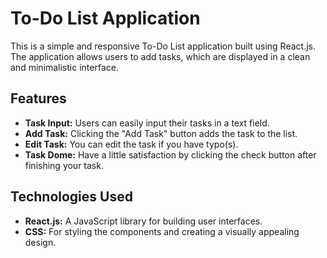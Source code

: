 # To-Do List Application

This is a simple and responsive To-Do List application built using React.js. The application allows users to add tasks, which are displayed in a clean and minimalistic interface.

## Features

- **Task Input:** Users can easily input their tasks in a text field.
- **Add Task:** Clicking the "Add Task" button adds the task to the list.
- **Edit Task:** You can edit the task if you have typo(s).
- **Task Dome:** Have a little satisfaction by clicking the check button after finishing your task.

## Technologies Used

- **React.js:** A JavaScript library for building user interfaces.
- **CSS:** For styling the components and creating a visually appealing design.
